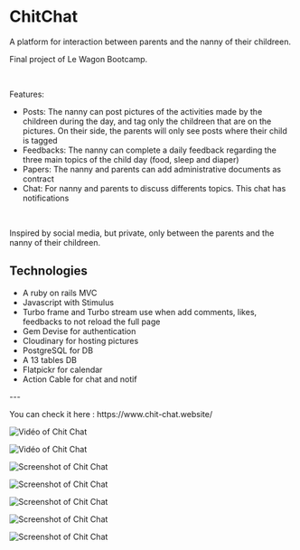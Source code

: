 <h1>ChitChat</h1>
<p>A platform for interaction between parents and the nanny of their childreen.</p> 
<p>Final project of Le Wagon Bootcamp.</p>
<br>
<p>Features:</p>
<ul>
  <li>Posts: The nanny can post pictures of the activities made by the childreen during the day, and tag only the childreen that are on the pictures. On their side, the parents will only see posts where their child is tagged</li>
  <li>Feedbacks: The nanny can complete a daily feedback regarding the three main topics of the child day (food, sleep and diaper)</li>
  <li>Papers: The nanny and parents can add administrative documents as contract</li>
  <li>Chat: For nanny and parents to discuss differents topics. This chat has notifications </li>
</ul>
<br>
<p>Inspired by social media, but private, only between the parents and the nanny of their childreen.</p>

<h2>Technologies</h2>
<ul>
  <li>A ruby on rails MVC</li>
  <li>Javascript with Stimulus</li>
  <li>Turbo frame and Turbo stream use when add comments, likes, feedbacks to not reload the full page</li>
  <li>Gem Devise for authentication</li>
  <li>Cloudinary for hosting pictures</li>
  <li>PostgreSQL for DB</li>
  <li>A 13 tables DB</li>
  <li>Flatpickr for calendar</li>
  <li>Action Cable for chat and notif</li>
</ul>

<p>---</p>

<p>You can check it here : https://www.chit-chat.website/</p>

![Vidéo of Chit Chat](app/assets/images/video1.png)

![Vidéo of Chit Chat](app/assets/images/video2.png)

![Screenshot of Chit Chat](app/assets/images/screenshot-ChitChat1.png)

![Screenshot of Chit Chat](app/assets/images/screenshot-ChitChat2.png)

![Screenshot of Chit Chat](app/assets/images/screenshot-ChitChat3.png)

![Screenshot of Chit Chat](app/assets/images/screenshot-ChitChat4.png)

![Screenshot of Chit Chat](app/assets/images/screenshot-ChitChat5.png)
